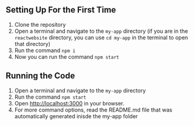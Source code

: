 ## Setting Up For the First Time

1. Clone the repository
2. Open a terminal and navigate to the `my-app` directory (if you are in the `reactwebsite` directory, you can use `cd my-app` in the terminal to open that directory)
3. Run the command `npm i`
4. Now you can run the command `npm start`

## Running the Code

1.  Open a terminal and navigate to the `my-app` directory
2.  Run the command `npm start`
3.  Open [http://localhost:3000](http://localhost:3000) in your browser.
4.  For more command options, read the README.md file that was automatically generated inisde the my-app folder
